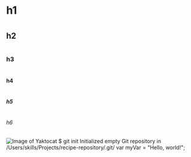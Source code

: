 # <h1>h1</h1>
# <h2>h2</h2>
# <h3>h3</h3>
# <h4>h4</h4>
# <h5>h5</h5>
# <h6>h6</h6>
![Image of Yaktocat](https://octodex.github.com/images/yaktocat.png)
$ git init
Initialized empty Git repository in /Users/skills/Projects/recipe-repository/.git/
var myVar = "Hello, world!";
